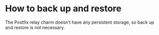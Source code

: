 # How to back up and restore

The Postfix relay charm doesn't have any persistent storage, so back up and restore is not necessary.
